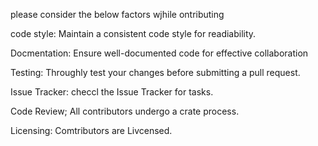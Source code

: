 please consider the below factors wjhile ontributing

code style:
Maintain a consistent code style for readiability.

Docmentation:
Ensure well-documented code for effective collaboration

Testing:
Throughly test your changes before submitting a pull request.

Issue Tracker:
checcl the Issue Tracker for tasks.

Code Review; 
All contributors undergo a crate process.

Licensing:
Comtributors are Livcensed.
